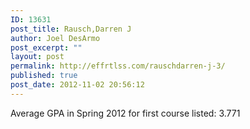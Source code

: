 ```yaml
---
ID: 13631
post_title: Rausch,Darren J
author: Joel DesArmo
post_excerpt: ""
layout: post
permalink: http://effrtlss.com/rauschdarren-j-3/
published: true
post_date: 2012-11-02 20:56:12
---
```

<p>Average GPA in Spring 2012 for first course listed: 3.771</p>